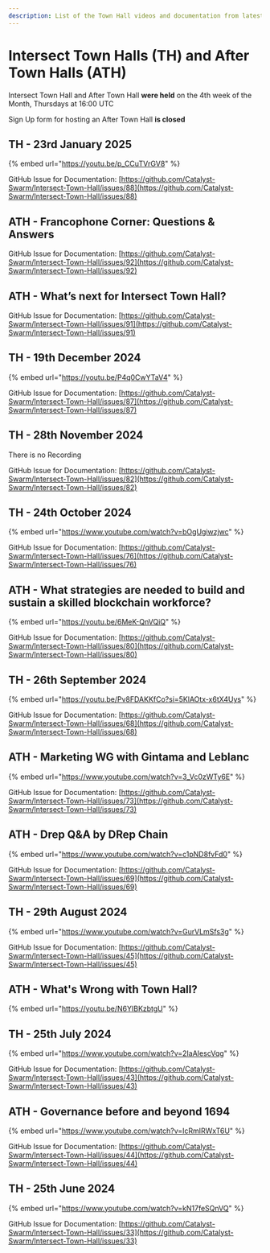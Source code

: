 ```yaml
---
description: List of the Town Hall videos and documentation from latest to oldest
---
```


# Intersect Town Halls (TH) and After Town Halls (ATH)

Intersect Town Hall and After Town Hall **were held** on the 4th week of the Month, Thursdays at 16:00 UTC

Sign Up form for hosting an After Town Hall **is closed**

## TH - 23rd January 2025

{% embed url="https://youtu.be/p_CCuTVrGV8" %}

GitHub Issue for Documentation: [https://github.com/Catalyst-Swarm/Intersect-Town-Hall/issues/88](https://github.com/Catalyst-Swarm/Intersect-Town-Hall/issues/88)

## ATH - Francophone Corner: Questions & Answers

GitHub Issue for Documentation: [https://github.com/Catalyst-Swarm/Intersect-Town-Hall/issues/92](https://github.com/Catalyst-Swarm/Intersect-Town-Hall/issues/92)

## ATH - What’s next for Intersect Town Hall?

GitHub Issue for Documentation: [https://github.com/Catalyst-Swarm/Intersect-Town-Hall/issues/91](https://github.com/Catalyst-Swarm/Intersect-Town-Hall/issues/91)

## TH - 19th December 2024

{% embed url="https://youtu.be/P4q0CwYTaV4" %}

GitHub Issue for Documentation: [https://github.com/Catalyst-Swarm/Intersect-Town-Hall/issues/87](https://github.com/Catalyst-Swarm/Intersect-Town-Hall/issues/87)

## TH - 28th November 2024

There is no Recording

GitHub Issue for Documentation: [https://github.com/Catalyst-Swarm/Intersect-Town-Hall/issues/82](https://github.com/Catalyst-Swarm/Intersect-Town-Hall/issues/82)

## TH - 24th October 2024

{% embed url="https://www.youtube.com/watch?v=bOgUgiwzjwc" %}

GitHub Issue for Documentation: [https://github.com/Catalyst-Swarm/Intersect-Town-Hall/issues/76](https://github.com/Catalyst-Swarm/Intersect-Town-Hall/issues/76)

## ATH - What strategies are needed to build and sustain a skilled blockchain workforce?

{% embed url="https://youtu.be/6MeK-QnVQiQ" %}

GitHub Issue for Documentation: [https://github.com/Catalyst-Swarm/Intersect-Town-Hall/issues/80](https://github.com/Catalyst-Swarm/Intersect-Town-Hall/issues/80)

## TH - 26th September 2024

{% embed url="https://youtu.be/Pv8FDAKKfCo?si=5KlAOtx-x6tX4Uys" %}

GitHub Issue for Documentation: [https://github.com/Catalyst-Swarm/Intersect-Town-Hall/issues/68](https://github.com/Catalyst-Swarm/Intersect-Town-Hall/issues/68)

## ATH - Marketing WG with Gintama and Leblanc

{% embed url="https://www.youtube.com/watch?v=3_Vc0zWTy6E" %}

GitHub Issue for Documentation: [https://github.com/Catalyst-Swarm/Intersect-Town-Hall/issues/73](https://github.com/Catalyst-Swarm/Intersect-Town-Hall/issues/73)

## ATH - Drep Q\&A by DRep Chain

{% embed url="https://www.youtube.com/watch?v=c1pND8fvFd0" %}

GitHub Issue for Documentation: [https://github.com/Catalyst-Swarm/Intersect-Town-Hall/issues/69](https://github.com/Catalyst-Swarm/Intersect-Town-Hall/issues/69)

## TH - 29th August 2024

{% embed url="https://www.youtube.com/watch?v=GurVLmSfs3g" %}

GitHub Issue for Documentation: [https://github.com/Catalyst-Swarm/Intersect-Town-Hall/issues/45](https://github.com/Catalyst-Swarm/Intersect-Town-Hall/issues/45)

## ATH - What's Wrong with Town Hall?

{% embed url="https://youtu.be/N6YIBKzbtgU" %}

## TH - 25th July 2024

{% embed url="https://www.youtube.com/watch?v=2IaAIescVqg" %}

GitHub Issue for Documentation: [https://github.com/Catalyst-Swarm/Intersect-Town-Hall/issues/43](https://github.com/Catalyst-Swarm/Intersect-Town-Hall/issues/43)

## ATH - Governance before and beyond 1694

{% embed url="https://www.youtube.com/watch?v=IcRmIRWxT6U" %}

GitHub Issue for Documentation: [https://github.com/Catalyst-Swarm/Intersect-Town-Hall/issues/44](https://github.com/Catalyst-Swarm/Intersect-Town-Hall/issues/44)

## TH - 25th June 2024

{% embed url="https://www.youtube.com/watch?v=kN17feSQnVQ" %}

GitHub Issue for Documentation: [https://github.com/Catalyst-Swarm/Intersect-Town-Hall/issues/33](https://github.com/Catalyst-Swarm/Intersect-Town-Hall/issues/33)
